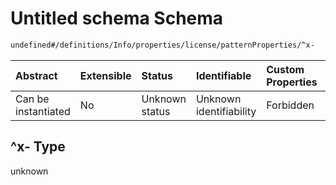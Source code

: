 # Untitled schema Schema

```txt
undefined#/definitions/Info/properties/license/patternProperties/^x-
```



| Abstract            | Extensible | Status         | Identifiable            | Custom Properties | Additional Properties | Access Restrictions | Defined In                                                                                    |
| :------------------ | :--------- | :------------- | :---------------------- | :---------------- | :-------------------- | :------------------ | :-------------------------------------------------------------------------------------------- |
| Can be instantiated | No         | Unknown status | Unknown identifiability | Forbidden         | Allowed               | none                | [test-external-defs.schema.json*](json/test-external-defs.schema.json "open original schema") |

## ^x- Type

unknown
